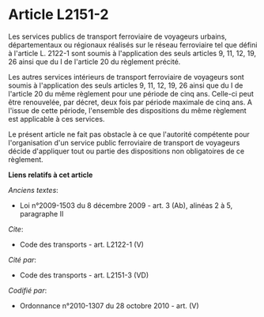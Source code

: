 # Article L2151-2

Les services publics de transport ferroviaire de voyageurs urbains, départementaux ou régionaux réalisés sur le réseau
ferroviaire tel que défini à l'article L. 2122-1 sont soumis à l'application des seuls articles 9, 11, 12, 19, 26 ainsi que
du I de l'article 20 du règlement précité. 

Les autres services intérieurs de transport ferroviaire de voyageurs sont soumis à l'application des seuls articles 9, 11,
12, 19, 26 ainsi que du I de l'article 20 du même règlement pour une période de cinq ans. Celle-ci peut être renouvelée, par
décret, deux fois par période maximale de cinq ans. A l'issue de cette période, l'ensemble des dispositions du même règlement
est applicable à ces services. 

Le présent article ne fait pas obstacle à ce que l'autorité compétente pour l'organisation d'un service public ferroviaire de
transport de voyageurs décide d'appliquer tout ou partie des dispositions non obligatoires de ce règlement.

**Liens relatifs à cet article**

_Anciens textes_:

  - Loi n°2009-1503 du 8 décembre 2009 - art. 3 (Ab), alinéas 2 à 5, paragraphe II

_Cite_:

  - Code des transports - art. L2122-1 (V)

_Cité par_:

  - Code des transports - art. L2151-3 (VD)

_Codifié par_:

  - Ordonnance n°2010-1307 du 28 octobre 2010 - art. (V)
